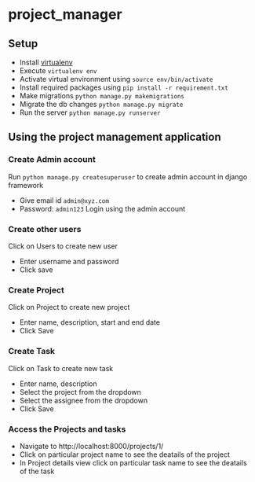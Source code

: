 # project_manager

## Setup

- Install [virtualenv](https://gist.github.com/frfahim/73c0fad6350332cef7a653bcd762f08d)
- Execute `virtualenv env`
- Activate virtual environment using `source env/bin/activate`
- Install required packages using `pip install -r requirement.txt`
- Make migrations `python manage.py makemigrations`
- Migrate the db changes `python manage.py migrate`
- Run the server `python manage.py runserver`

## Using the project management application

### Create Admin account
Run `python manage.py createsuperuser` to create admin account in django framework
 - Give email id `admin@xyz.com`
 - Password: `admin123`
Login using the admin account

### Create other users
Click on Users to create new user
 - Enter username and password
 - Click save
 
### Create Project
Click on Project to create new project
 - Enter name, description, start and end date
 - Click Save
 
### Create Task
Click on Task to create new task
 - Enter name, description
 - Select the project from the dropdown
 - Select the assignee from the dropdown 
 - Click Save
 
### Access the Projects and tasks
- Navigate to http://localhost:8000/projects/1/
- Click on particular project name to see the deatails of the project
- In Project details view click on particular task name to see the deatails of the task
